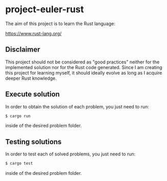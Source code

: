 # project-euler-rust

The aim of this project is to learn the Rust language:

https://www.rust-lang.org/

## Disclaimer

This project should not be considered as "good practices" neither for the
implemented solution nor for the Rust code generated. Since I am creating
this project for learning myself, it should ideally evolve as long as I acquire
deeper Rust knowledge.

## Execute solution

In order to obtain the solution of each problem, you just need to run:

```sh
$ cargo run
```

inside of the desired problem folder.

## Testing solutions

In order to test each of solved problems, you just need to run:

```sh
$ cargo test
```

inside of the desired problem folder.
